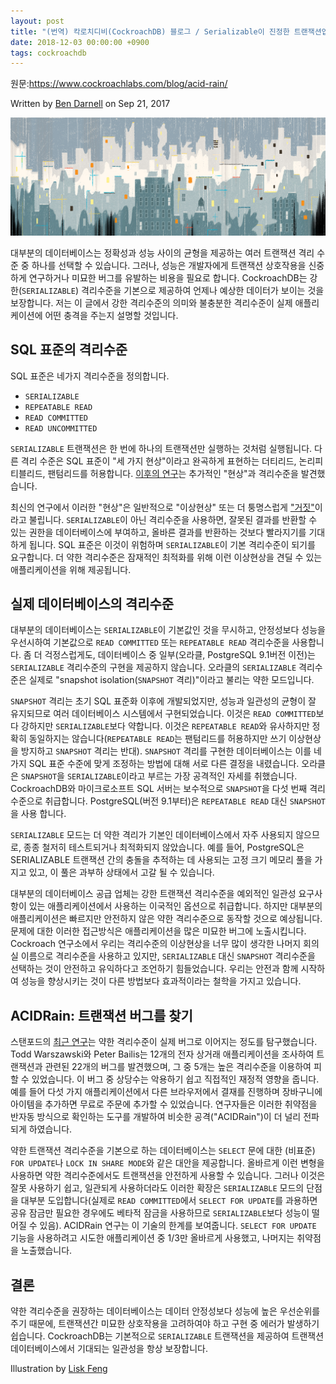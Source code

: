 ```yaml
---
layout: post
title: "(번역) 칵로치디비(CockroachDB) 블로그 / Serializable이 진정한 트랜잭션입니다"
date: 2018-12-03 00:00:00 +0900
tags: cockroachdb
---
```


원문:https://www.cockroachlabs.com/blog/acid-rain/

Written by [Ben Darnell](https://www.cockroachlabs.com/author/ben-darnell/) on Sep 21, 2017

![](/assets/post/2018-12-03-acid-rain/acidrain.jpg)

대부분의 데이터베이스는 정확성과 성능 사이의 균형을 제공하는 여러 트랜잭션 격리 수준 중 하나를 선택할 수 있습니다. 그러나, 성능은 개발자에게 트랜잭션 상호작용을 신중하게 연구하거나 미묘한 버그를 유발하는 비용을 필요로 합니다. CockroachDB는 강한(`SERIALIZABLE`) 격리수준을 기본으로 제공하여 언제나 예상한 데이터가 보이는 것을 보장합니다. 저는 이 글에서 강한 격리수준의 의미와 불충분한 격리수준이 실제 애플리케이션에 어떤 충격을 주는지 설명할 것입니다.

## SQL 표준의 격리수준

SQL 표준은 네가지 격리수준을 정의합니다.

- `SERIALIZABLE`
- `REPEATABLE READ`
- `READ COMMITTED`
- `READ UNCOMMITTED`

`SERIALIZABLE` 트랜잭션은 한 번에 하나의 트랜잭션만 실행하는 것처럼 실행됩니다. 다른 격리 수준은 SQL 표준이 "세 가지 현상"이라고 완곡하게 표현하는 더티리드, 논리피티블리드, 팬텀리드를 허용합니다. [이후의 연구](https://www.cs.umb.edu/cs734/CritiqueANSI_Iso.pdf)는 추가적인 "현상"과 격리수준을 발견했습니다.

최신의 연구에서 이러한 "현상"은 일반적으로 "이상현상" 또는 더 퉁명스럽게 ["거짓"](http://hpts.ws/papers//2015/jepsen.pdf)이라고 불립니다. `SERIALIZABLE`이 아닌 격리수준을 사용하면, 잘못된 결과를 반환할 수 있는 권한을 데이터베이스에 부여하고, 올바른 결과를 반환하는 것보다 빨라지기를 기대하게 됩니다. SQL 표준은 이것이 위험하며 `SERIALIZABLE`이 기본 격리수준이 되기를 요구합니다. 더 약한 격리수준은 잠재적인 최적화를 위해 이런 이상현상을 견딜 수 있는 애플리케이션을 위해 제공됩니다.

## 실제 데이터베이스의 격리수준

대부분의 데이터베이스는 `SERIALIZABLE`이 기본값인 것을 무시하고, 안정성보다 성능을 우선시하여 기본값으로 `READ COMMITTED` 또는 `REPEATABLE READ` 격리수준을 사용합니다. 좀 더 걱정스럽게도, 데이터베이스 중 일부(오라클, PostgreSQL 9.1버전 이전)는 `SERIALIZABLE` 격리수준의 구현을 제공하지 않습니다. 오라클의 `SERIALIZABLE` 격리수준은 실제로 "snapshot isolation(`SNAPSHOT` 격리)"이라고 불리는 약한 모드입니다.

`SNAPSHOT` 격리는 초기 SQL 표준화 이후에 개발되었지만, 성능과 일관성의 균형이 잘 유지되므로 여러 데이터베이스 시스템에서 구현되었습니다. 이것은 `READ COMMITTED`보다 강하지만 `SERIALIZABLE`보다 약합니다. 이것은 `REPEATABLE READ`와 유사하지만 정확히 동일하지는 않습니다(`REPEATABLE READ`는 팬텀리드를 허용하지만 쓰기 이상현상을 방지하고 `SNAPSHOT` 격리는 반대). `SNAPSHOT` 격리를 구현한 데이터베이스는 이를 네 가지 SQL 표준 수준에 맞게 조정하는 방법에 대해 서로 다른 결정을 내렸습니다. 오라클은 `SNAPSHOT`을 `SERIALIZABLE`이라고 부르는 가장 공격적인 자세를 취했습니다. CockroachDB와 마이크로소프트 SQL 서버는 보수적으로 `SNAPSHOT`을 다섯 번째 격리 수준으로 취급합니다. PostgreSQL(버전 9.1부터)은 `REPEATABLE READ` 대신 `SNAPSHOT`을 사용 합니다.

`SERIALIZABLE` 모드는 더 약한 격리가 기본인 데이터베이스에서 자주 사용되지 않으므로, 종종 철저히 테스트되거나 최적화되지 않았습니다. 예를 들어, PostgreSQL은 SERIALIZABLE 트랜잭션 간의 충돌을 추적하는 데 사용되는 고정 크기 메모리 풀을 가지고 있고, 이 풀은 과부하 상태에서 고갈 될 수 있습니다.

대부분의 데이터베이스 공급 업체는 강한 트랜잭션 격리수준을 예외적인 일관성 요구사항이 있는 애플리케이션에서 사용하는 이국적인 옵션으로 취급합니다. 하지만 대부분의 애플리케이션은 빠르지만 안전하지 않은 약한 격리수준으로 동작할 것으로 예상됩니다. 문제에 대한 이러한 접근방식은 애플리케이션을 많은 미묘한 버그에 노출시킵니다. Cockroach 연구소에서 우리는 격리수준의 이상현상을 너무 많이 생각한 나머지 회의실 이름으로 격리수준을 사용하고 있지만, `SERIALIZABLE` 대신 `SNAPSHOT` 격리수준을 선택하는 것이 안전하고 유익하다고 조언하기 힘들었습니다. 우리는 안전과 함께 시작하여 성능을 향상시키는 것이 다른 방법보다 효과적이라는 철학을 가지고 있습니다.

## ACIDRain: 트랜잭션 버그를 찾기

스탠포드의 [최근 연구](http://www.bailis.org/papers/acidrain-sigmod2017.pdf)는 약한 격리수준이 실제 버그로 이어지는 정도를 탐구했습니다. Todd Warszawski와 Peter Bailis는 12개의 전자 상거래 애플리케이션을 조사하여 트랜잭션과 관련된 22개의 버그를 발견했으며, 그 중 5개는 높은 격리수준을 이용하여 피할 수 있었습니다. 이 버그 중 상당수는 악용하기 쉽고 직접적인 재정적 영향을 줍니다. 예를 들어 다섯 가지 애플리케이션에서 다른 브라우저에서 결재를 진행하며 장바구니에 아이템을 추가하면 무료로 주문에 추가할 수 있었습니다. 연구자들은 이러한 취약점을 반자동 방식으로 확인하는 도구를 개발하여 비슷한 공격("ACIDRain")이 더 널리 전파되게 하였습니다.

약한 트랜잭션 격리수준을 기본으로 하는 데이터베이스는 `SELECT` 문에 대한 (비표준) `FOR UPDATE`나 `LOCK IN SHARE MODE`와 같은 대안을 제공합니다. 올바르게 이런 변형을 사용하면 약한 격리수준에서도 트랜잭션을 안전하게 사용할 수 있습니다. 그러나 이것은 잘못 사용하기 쉽고, 일관되게 사용하더라도 이러한 확장은 `SERIALIZABLE` 모드의 단점을 대부분 도입합니다(실제로 `READ COMMITTED`에서 `SELECT FOR UPDATE`를 과용하면 공유 잠금만 필요한 경우에도 베타적 잠금을 사용하므로 `SERIALIZABLE`보다 성능이 떨어질 수 있음). ACIDRain 연구는 이 기술의 한계를 보여줍니다. `SELECT FOR UPDATE` 기능을 사용하려고 시도한 애플리케이션 중 1/3만 올바르게 사용했고, 나머지는 취약점을 노출했습니다.

## 결론

약한 격리수준을 권장하는 데이터베이스는 데이터 안정성보다 성능에 높은 우선순위를 주기 때문에, 트랜잭션간 미묘한 상호작용을 고려하여야 하고 구현 중 에러가 발생하기 쉽습니다. CockroachDB는 기본적으로 `SERIALIZABLE` 트랜잭션을 제공하여 트랜잭션 데이터베이스에서 기대되는 일관성을 항상 보장합니다.

Illustration by [Lisk Feng](http://liskfeng.com/)
